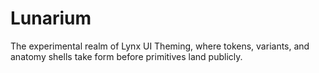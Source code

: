 # Lunarium

The experimental realm of Lynx UI Theming, where tokens, variants, and anatomy shells take form before primitives land publicly.
